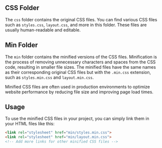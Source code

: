 ## CSS Folder

The `css` folder contains the original CSS files. You can find various CSS files such as `styles.css`, `layout.css`, and more in this folder. These files are usually human-readable and editable.

## Min Folder

The `min` folder contains the minified versions of the CSS files. Minification is the process of removing unnecessary characters and spaces from the CSS code, resulting in smaller file sizes. The minified files have the same names as their corresponding original CSS files but with the `.min.css` extension, such as `styles.min.css` and `layout.min.css`.

Minified CSS files are often used in production environments to optimize website performance by reducing file size and improving page load times.

## Usage

To use the minified CSS files in your project, you can simply link them in your HTML files like this:

```html
<link rel="stylesheet" href="min/styles.min.css">
<link rel="stylesheet" href="min/layout.min.css">
<!-- Add more links for other minified CSS files -->
